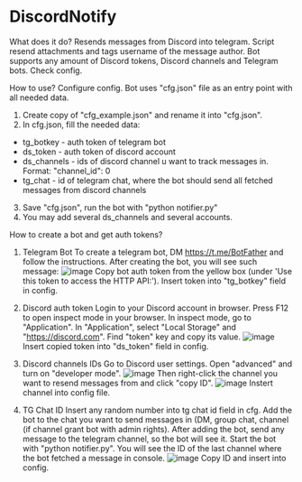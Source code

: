 # DiscordNotify

What does it do?
Resends messages from Discord into telegram. Script resend attachments and tags username of the message author.
Bot supports any amount of Discord tokens, Discord channels and Telegram bots. Check config.

How to use?
Configure config.
Bot uses "cfg.json" file as an entry point with all needed data.

1. Create copy of "cfg_example.json" and rename it into "cfg.json".
2. In cfg.json, fill the needed data:
- tg_botkey - auth token of telegram bot
- ds_token - auth token of discord account
- ds_channels - ids of discord channel u want to track messages in. Format: "channel_id": 0
- tg_chat - id of telegram chat, where the bot should send all fetched messages from discord channels
3. Save "cfg.json", run the bot with "python notifier.py"
4. You may add several ds_channels and several accounts.

How to create a bot and get auth tokens?

1. Telegram Bot
To create a telegram bot, DM https://t.me/BotFather and follow the instructions. 
After creating the bot, you will see such message:
![image](https://user-images.githubusercontent.com/109175575/190898213-39f9637e-bd93-4188-99b2-5fe04375cf14.png)
Copy bot auth token from the yellow box (under 'Use this token to access the HTTP API:'). Insert token into "tg_botkey" field in config.

2. Discord auth token
Login to your Discord account in browser. Press F12 to open inspect mode in your browser. In inspect mode, go to "Application". 
In "Application", select "Local Storage" and "https://discord.com". Find "token" key and copy its value.
![image](https://user-images.githubusercontent.com/109175575/190898428-afc2a4d6-c0dc-48ee-97e9-89116ba1ca61.png)
Insert copied token into "ds_token" field in config.

3. Discord channels IDs
Go to Discord user settings. Open "advanced" and turn on "developer mode".
![image](https://user-images.githubusercontent.com/109175575/190898483-243a6e18-667f-436b-a892-1dabe2a4be89.png)
Then right-click the channel you want to resend messages from and click "copy ID".
![image](https://user-images.githubusercontent.com/109175575/190898504-a45b5a1b-3a84-4c0b-8485-d2292c04b879.png)
Instert channel into config file.

4. TG Chat ID 
Insert any random number into tg chat id field in cfg.
Add the bot to the chat you want to send messages in (DM, group chat, channel (if channel grant bot with admin rights).
After adding the bot, send any message to the telegram channel, so the bot will see it.
Start the bot with "python notifier.py".
You will see the ID of the last channel where the bot fetched a message in console.
![image](https://user-images.githubusercontent.com/109175575/190898843-5f052556-8aa2-40df-9e92-a40f9c646881.png)
Copy ID and insert into config.
